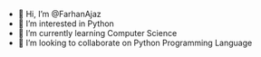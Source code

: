 - 👋 Hi, I’m @FarhanAjaz
- 👀 I’m interested in Python
- 🌱 I’m currently learning Computer Science
- 💞️ I’m looking to collaborate on Python Programming Language

<!---
FarhanAjaz/FarhanAjaz is a ✨ special ✨ repository because its `README.md` (this file) appears on your GitHub profile.
You can click the Preview link to take a look at your changes.
--->
